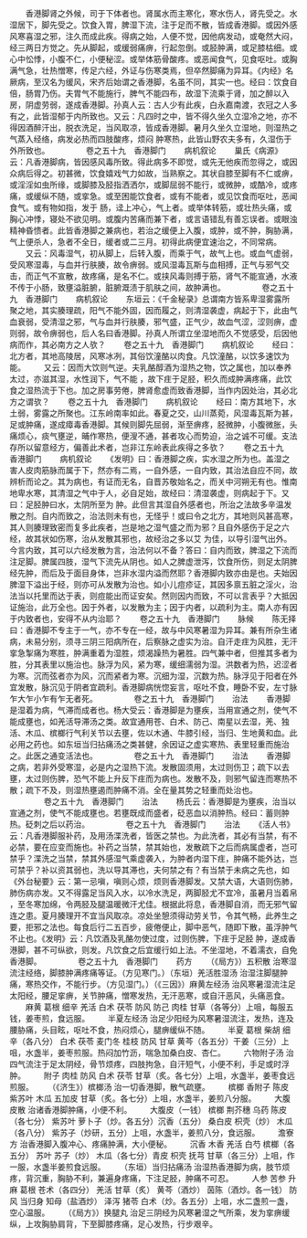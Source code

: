 <!-- { "loadSidebar": true } -->
　　香港脚肾之外候，司于下体者也。肾属水而主寒化，寒水伤人，肾先受之。水湿居下，脚先受之。饮食入胃，脾湿下流，注于足而不散，皆成香港脚。或因外感风寒喜湿之邪，注久而成此疾。得病之始，人便不觉，因他病发动，或奄然大闷，经三两日方觉之。先从脚起，或缓弱痛痹，行起忽倒。或胫肿满，或足膝枯细。或心中忪悸，小腹不仁，小便秘涩。或举体筋骨酸疼。或恶闻食气，见食呕吐。或胸满气急，壮热憎寒，传足六经，外证与伤寒类焉，但卒然脚痛为异耳。《内经》名厥病，至汉名为缓风，宋齐后始谓之香港脚，名虽不同，其实一也。经曰：饮食自倍，肠胃乃伤。夫胃气不能施行，脾气不能四布，故湿下流乘于肾，加之醉以入房，阴虚劳弱，遂成香港脚。孙真人云：古人少有此疾，白永嘉南渡，衣冠之人多有之，此皆湿郁于内所致也。又云：凡四时之中，皆不得久坐久立湿冷之地，亦不得因酒醉汗出，脱衣洗足，当风取凉，皆成香港脚。暑月久坐久立湿地，则湿热之气蒸入经络，病发必热而四肢酸疼，烦闷 肿寒热，此皆山野农夫多有，久湿伤于外所致也。
　　
　　卷之五十九　香港脚门
　　病机叙论
　　巢氏《病源》云：凡香港脚病，皆因感风毒所致。得此病多不即觉，或先无他疾而忽得之，或因众病后得之。初甚微，饮食嬉戏气力如故，当熟察之。其状自膝至脚有不仁或痹，或淫淫如虫所缘，或脚膝及胫指洒洒尔，或脚屈弱不能行，或微肿，或酷冷，或疼痛，或缓纵不随，或挛急。或至困能饮食者，或有不能者，或见饮食而呕吐，恶闻食气。或有物如指，发于 肠，迳上冲心，气上者。或举体转筋，或壮热头痛，或胸心冲悸，寝处不欲见明。或腹内苦痛而兼下者，或言语错乱有善忘误者。或眼浊精神昏愦者。此皆香港脚之兼病也，若治之缓便上入腹，或肿，或不肿，胸胁满，气上便杀人，急者不全日，缓者或二三月。初得此病便宜速治之，不同常病。
　　又云：风毒湿气，初从脚上，后转入腹，而乘于气，故气上也。或血气虚弱，受风寒湿毒，与血并行肤腠，故令痹弱。或风湿毒瓦斯与血相搏，正气与邪气交击，而正气不宣散，故疼痛，是名不仁。或挟风毒则搏于筋，肾气不能宣通，水液不传于小肠，致壅溢脏腑，脏腑溉渍于肌肤之间，故肿满也。
　　
　　卷之五十九　香港脚门
　　病机叙论
　　东垣云：《千金秘录》总谓南方皆系卑湿雾露所聚之地，其实腠理疏，阳气不能外固，因而履之，则清湿袭虚，病起于下，此由气血衰弱，受清湿之邪，气与血并行肤腠，邪气盛，正气少，故血气涩，涩则痹，虚则弱，故令痹弱也，后人名曰香港脚。孙真人所谓立坐湿地而久不觉感受，后因他病而作，其必南方之人欤？
　　卷之五十九　香港脚门
　　病机叙论
　　经曰：北方者，其地高陵居，风寒冰冽，其俗饮潼酪以肉食。凡饮潼酪，以饮多速饮为能。
　　又云：因而大饮则气逆。夫乳酪醇酒为湿热之物，饮之属也，加以奉养太过，亦滋其湿，水性润下，气不能 ，故下疰于足胫，积久而成肿满疼痛，此饮食之湿热流于下也。加之房事劳倦，脾肾愈虚而致香港脚，当作内因处治，其必北方之谓欤？
　　卷之五十九　香港脚门
　　病机叙论
　　经曰：南方其地下，水土弱，雾露之所聚也。江东岭南率如此。春夏之交，山川蒸菀，风湿毒瓦斯为甚，足或肿痛，遂成瘴毒香港脚。其候则脚先屈弱，渐至痹疼，胫微肿，小腹微胀，头痛烦心，痰气壅逆，晡作寒热，便溲不通，甚者攻心而势迫，治之诚不可缓。支法存所以留意经方，偏善此术者，岂非江东岭表此疾得之多欤？
　　卷之五十九　香港脚门
　　病机叙论
　　《发明》曰：香港脚之疾，实水湿之所为也。盖湿之害人皮肉筋脉而属于下，然亦有二焉，一自外感，一自内致，其治法自应不同，故辨析而论之。其为病也，有证而无名，自晋苏敬始名之，而关中河朔无有也。惟南地卑水寒，其清湿之气中于人，必自足始，故经曰：清湿袭虚，则病起于下。又曰：足胫肿曰水，太阴所至为 肿。此但言其湿自外感者也，所治之法故多辛温发散之剂。自内而致之，治法则未有也，无怪乎！或曰令之北方，其地则风甚高寒，其人则腠理致密而复多此疾者，岂是地之湿气盛之而为邪？且自外感伤于足之六经，故其状如伤寒，治从发散其邪也，故经治之多以艾 为佳，以导引湿气出外。今言内致，其可以六经发散为言，治法何以不备？答曰：自内而致，脾湿之下流而注足脚。脾属四肢，湿气下流先从阴也。如人之脾虚泄泻，饮食所伤，则足太阴脾经先肿，而后及于面目身体，岂非水湿内溢而然耶？香港脚内致亦由是也。夫始因脾湿下溢出于经，则亦可从发散为治也。如小儿痘疹证，其因多禀五脏之淫火，治法当以托里而达于表，则痘能出而证安矣。然则因内而致，不可以言表乎？大抵因证施治，此万全也。因于外者，以发散为主；因于内者，以疏利为主。南人亦有因于内致者也，安得不从内治耶？
　　卷之五十九　香港脚门
　　脉候
　　陈无择曰：香港脚不专主于一气，亦不专在一经，故与中风寒暑湿为异耳。兼有所杂生诸病，未易分别，须寻三阴三阳病所在，后察脉之虚实为治。自汗走疰为风胜，无汗挛急掣痛为寒胜，肿满重着为湿胜，烦渴躁热为暑胜。四气兼中者，但推其多者为胜，分其表里以施治也。脉浮为风，紧为寒，缓细濡弱为湿。洪数者为热，迟涩者为寒。沉而弦者亦为风，沉而紧者为寒。沉细为湿，沉数为热。脉浮见于阳者在外宜发散，脉沉见于阴者宜疏利。香港脚病恍惚妄言，呕吐不食，睡卧不安，左寸脉乍大乍小乍有乍无者死。
　　
　　卷之五十九　香港脚门
　　治法
　　香港脚是湿着为病，气滞而成者也。杨大受云：香港脚是为壅疾，当用宣通之剂，使气不能成壅也，如羌活导滞汤之类。故宜通用苍、白术、防己、南星以去湿，羌、独活、木瓜、槟榔行气利关节以去壅，佐以木通、牛膝引经，当归、生地黄和血。此必用之药也。如东垣当归拈痛汤之类甚健，余因证之虚实寒热、表里轻重而施治之。此医之通变活法也。
　　
　　卷之五十九　香港脚门
　　治法
　　香港脚之病，若非外受寒湿，必是内之湿热下流。发散固须用，太过则伤卫；疏下以去壅，太过则伤脾，恐气不能上升反下疰而为病也。发散不及，则邪气留连而寒热不散；疏下不及，则湿热壅遏而肿痛不消。全在量其势之轻重而处治也。
　　
　　卷之五十九　香港脚门
　　治法
　　杨氏云：香港脚是为壅疾，治当以宣通之剂，使气不能成壅也。若壅既成而盛者，砭恶血以消肿热。经曰：蓄则肿热。砭刺之后以药治。
　　
　　卷之五十九　香港脚门
　　治法
　　《活人书》云：凡香港脚服补药，及用汤渫洗者，皆医之禁也。为此洗者，其必有当禁，有不必禁，要在应变而施也。补药之当禁，禁其始也，发散疏下之后而病属虚者，岂可禁乎？渫洗之当禁，禁其外感湿气乘虚袭入，为肿者内湿下疰，肿痛不能外达，岂可禁乎？补以资其弱也，洗以导其滞也，夫何禁之有？有当禁于未病之先也，如《外台秘要》云：第一忌嗔，嗔则心烦，烦则香港脚发。又禁大语，大语则伤肺，肺伤病亦发。又不得露足当风入水，以冷水洗足，两脚胫尤不宜冷，虽暑月当着帛 ，至冬寒加绵，令两胫及腿温暖微汗尤佳。根据此将息，香港脚自消，而无邪气留连之患。夏月腠理开不宜当风取凉。凉处坐憩须得动劳关节，令其气畅，此养生之要，拒邪之法也。每食后行二五百步，疲倦便止，脚中恶气，随即下散，虽浮肿气不止也。《发明》云：凡饮酒及乳酪勿使过度，过则伤脾，下疰于足胫 肿，遂成香港脚，甚不可纵欲，则发。凡饮食之后宜缓行如上法。不坐湿地，不着濡衣，自免香港脚。
　　
　　卷之五十九　香港脚门
　　药方
　　（《局方》）五积散 治寒湿流注经络，脚膝肿满疼痛等证。（方见寒门。）（东垣）羌活胜湿汤 治湿注脚腿肿痛，寒热交作，不能行步。（方见湿门。）（《三因》）麻黄左经汤 治风寒暑湿流注足太阳经，腰足挛痹，关节肿痛，憎寒发热，无汗恶寒，或自汗恶风，头痛恶食。
　　麻黄 葛根 细辛 羌活 白术 茯苓 防风 防己 肉桂 甘草（各等分）上咀，每服五钱，姜枣煎，食远服。
　　半夏左经汤 治足少阳经为风寒暑湿流注，发热，连及腰胁痛，头目眩，呕吐不食，热闷烦心，腿痹缓纵不随。
　　半夏 葛根 柴胡 细辛（各八分） 白术 茯苓 麦门冬 桂枝 防风 甘草 黄芩（各五分）干姜（三分）上咀，水盏半，姜枣煎服。热闷加竹沥，喘急加桑白皮、杏仁。
　　六物附子汤 治四气流注于足太阴经，骨节烦疼，四肢拘急，自汗短气，小便不利，手足或时浮肿。
　　附子 肉桂 防风 白术 茯苓 甘草（炙。各七分）上咀，水盏半，姜枣食远煎服。
　　（《济生》）槟榔汤 治一切香港脚，散气疏壅。
　　槟榔 香附子 陈皮 紫苏叶 木瓜 五加皮 甘草（炙。各七分）上咀，水盏半，姜煎八分服。
　　大腹皮散 治诸香港脚肿痛，小便不利。
　　大腹皮（一钱） 槟榔 荆芥穗 乌药 陈皮（各七分） 紫苏叶 萝卜子（炒。各五分）沉香（五分） 桑白皮 枳壳（炒） 木瓜（各八分） 紫苏子（炒研，五分）上咀，水盏半，姜煎八分，食远服。
　　澹寮方 治香港脚入腹冲心、疼痛肿满，大小便秘。
　　沉香 木香 羌活 白芍 槟榔（各五分） 苏叶 苏子（炒） 木瓜（各七分）青皮 枳壳 抚芎 甘草（各三分）上咀，作一服，水盏半姜煎食远服。
　　（东垣）当归拈痛汤 治湿热香港脚为病，肢节烦疼，背沉重，胸胁不利，兼遍身疼痛，下注足胫，肿痛不可忍。
　　人参 苦参 升麻 葛根 苍术（各四分） 羌活 甘草（炙） 黄芩（酒炒） 茵陈（酒炒。各一钱） 防风 当归身 知母（盐酒炒） 泽泻 猪苓 白术（炒。各五分）上咀，水二盏煎一盏，空心温服。
　　（《局方》）换腿丸 治足三阴经为风寒暑湿之气所乘，发为挛痹缓纵，上攻胸胁肩背，下至脚膝疼痛，足心发热，行步艰辛。
